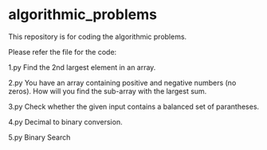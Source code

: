 # algorithmic_problems
This repository is for coding the algorithmic problems.

Please refer the file for the code:

1.py
Find the 2nd largest element in an array.

2.py
You have an array containing positive and negative numbers (no zeros). How will you find the sub-array with the largest sum.

3.py
Check whether the given input contains a balanced set of parantheses.

4.py
Decimal to binary conversion.

5.py
Binary Search
